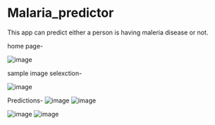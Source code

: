 # Malaria_predictor


This app can predict either a person is having maleria disease or not.

home page-

![image](https://github.com/alphaAntarik/Malaria_predictor/assets/94217487/39a23497-4664-4f6e-a339-1153495572ac)

sample image selexction-

![image](https://github.com/alphaAntarik/Malaria_predictor/assets/94217487/ae33815c-dccd-4ba5-8b80-d0c23117c832)


Predictions-
![image](https://github.com/alphaAntarik/Malaria_predictor/assets/94217487/57e834dd-7f5a-4887-a994-2718ece2fa4d)
![image](https://github.com/alphaAntarik/Malaria_predictor/assets/94217487/926ae2ea-1296-4b6f-8a6d-45c0f8d79df1)


![image](https://github.com/alphaAntarik/Malaria_predictor/assets/94217487/363666e7-13d8-409c-ad01-61a2eebd9ca2)
![image](https://github.com/alphaAntarik/Malaria_predictor/assets/94217487/f9462107-9ffa-4de6-81e0-09b648183baf)

